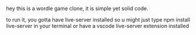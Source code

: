 hey this is a wordle game clone, it is simple yet solid code.

to run it, you gotta have live-server installed 
so u might just type npm install live-server in your terminal
or have a vscode live-server extension installed

